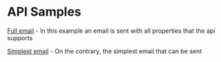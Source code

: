 # API Samples

[Full email](full.json) - In this example an email is sent with all properties that the api supports

[Simplest email](simplest.json) - On the contrary, the simplest email that can be sent